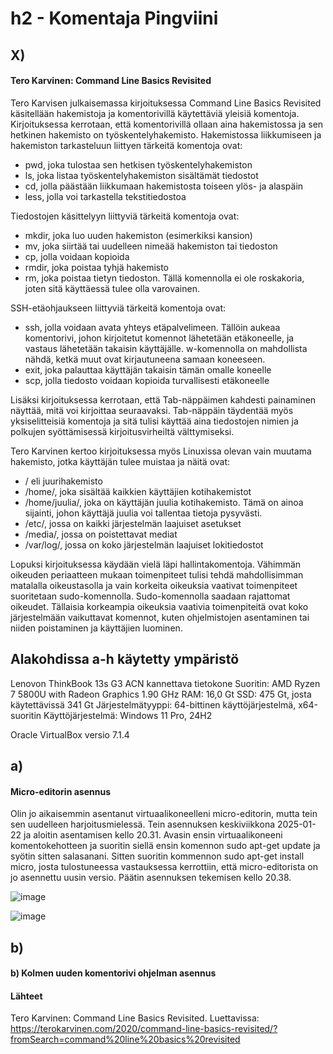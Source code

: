 # h2 - Komentaja Pingviini

## X)
#### Tero Karvinen: Command Line Basics Revisited
Tero Karvisen julkaisemassa kirjoituksessa Command Line Basics Revisited käsitellään hakemistoja ja komentorivillä käytettäviä yleisiä komentoja. Kirjoituksessa kerrotaan, että komentorivillä ollaan aina hakemistossa ja sen hetkinen hakemisto on työskentelyhakemisto. Hakemistossa liikkumiseen ja hakemiston tarkasteluun liittyen tärkeitä komentoja ovat:

- pwd, joka tulostaa sen hetkisen työskentelyhakemiston
- ls, joka listaa työskentelyhakemiston sisältämät tiedostot
- cd, jolla päästään liikkumaan hakemistosta toiseen ylös- ja alaspäin
- less, jolla voi tarkastella tekstitiedostoa

Tiedostojen käsittelyyn liittyviä tärkeitä komentoja ovat:

- mkdir, joka luo uuden hakemiston (esimerkiksi kansion)
- mv, joka siirtää tai uudelleen nimeää hakemiston tai tiedoston
- cp, jolla voidaan kopioida
- rmdir, joka poistaa tyhjä hakemisto
- rm, joka poistaa tietyn tiedoston. Tällä komennolla ei ole roskakoria, joten sitä käyttäessä tulee olla varovainen.

SSH-etäohjaukseen liittyviä tärkeitä komentoja ovat:
  - ssh, jolla voidaan avata yhteys etäpalvelimeen. Tällöin aukeaa komentorivi, johon kirjoitetut komennot lähetetään etäkoneelle, ja vastaus lähetetään takaisin käyttäjälle. w-komennolla on mahdollista nähdä, ketkä muut ovat kirjautuneena samaan koneeseen.
  - exit, joka palauttaa käyttäjän takaisin tämän omalle koneelle
  - scp, jolla tiedosto voidaan kopioida turvallisesti etäkoneelle

Lisäksi kirjoituksessa kerrotaan, että Tab-näppäimen kahdesti painaminen näyttää, mitä voi kirjoittaa seuraavaksi. Tab-näppäin täydentää  myös yksiselitteisiä komentoja ja sitä tulisi käyttää aina tiedostojen nimien ja polkujen syöttämisessä kirjoitusvirheiltä välttymiseksi. 

Tero Karvinen kertoo kirjoituksessa myös Linuxissa olevan vain muutama hakemisto, jotka käyttäjän tulee muistaa ja näitä ovat:
- / eli juurihakemisto
- /home/, joka sisältää kaikkien käyttäjien kotihakemistot
- /home/juulia/, joka on käyttäjän juulia kotihakemisto. Tämä on ainoa sijainti, johon käyttäjä juulia voi tallentaa tietoja pysyvästi.
- /etc/, jossa on kaikki järjestelmän laajuiset asetukset
- /media/, jossa on poistettavat mediat
- /var/log/, jossa on koko järjestelmän laajuiset lokitiedostot

Lopuksi kirjoituksessa käydään vielä läpi hallintakomentoja. Vähimmän oikeuden periaatteen mukaan toimenpiteet tulisi tehdä mahdollisimman matalalla oikeustasolla ja vain korkeita oikeuksia vaativat toimenpiteet suoritetaan sudo-komennolla. Sudo-komennolla saadaan rajattomat oikeudet. Tällaisia korkeampia oikeuksia vaativia toimenpiteitä ovat koko järjestelmään vaikuttavat komennot, kuten ohjelmistojen asentaminen tai niiden poistaminen ja käyttäjien luominen.

## Alakohdissa a-h käytetty ympäristö
Lenovon ThinkBook 13s G3 ACN kannettava tietokone
Suoritin: AMD Ryzen 7 5800U with Radeon Graphics 1.90 GHz
RAM: 16,0 Gt
SSD: 475 Gt, josta käytettävissä 341 Gt
Järjestelmätyyppi: 64-bittinen käyttöjärjestelmä, x64-suoritin
Käyttöjärjestelmä: Windows 11 Pro, 24H2

Oracle VirtualBox versio  7.1.4

## a) 
#### Micro-editorin asennus
Olin jo aikaisemmin asentanut virtuaalikoneelleni micro-editorin, mutta tein sen uudelleen harjoitusmielessä. Tein asennuksen keskiviikkona 2025-01-22 ja aloitin asentamisen kello 20.31. Avasin ensin virtuaalikoneeni komentokehotteen ja suoritin siellä ensin komennon sudo apt-get update ja syötin sitten salasanani. Sitten suoritin kommennon sudo apt-get install micro, josta tulostuneessa vastauksessa kerrottiin, että micro-editorista on jo asennettu uusin versio. Päätin asennuksen tekemisen kello 20.38.

![image](https://github.com/user-attachments/assets/dd2ea4b0-dc51-40cc-95da-c4e8ea2e9ca5)

![image](https://github.com/user-attachments/assets/1b08f7de-79c0-480d-9faf-2374f454f333)

## b)
#### b) Kolmen uuden komentorivi ohjelman asennus





#### Lähteet 
Tero Karvinen: Command Line Basics Revisited. Luettavissa: https://terokarvinen.com/2020/command-line-basics-revisited/?fromSearch=command%20line%20basics%20revisited
